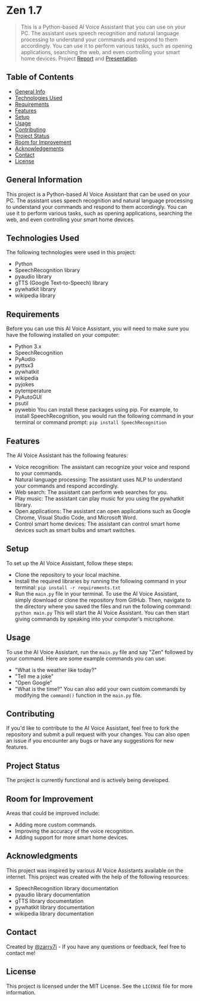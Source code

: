 # Zen 1.7
> This is a Python-based AI Voice Assistant that you can use on your PC. The assistant uses speech recognition and natural language processing to understand your commands and respond to them accordingly. You can use it to perform various tasks, such as opening applications, searching the web, and even controlling your smart home devices.
> Project [Report](https://drive.google.com/file/d/1tQtL_51haLFeH11mv2GM_AGkbFUnjljQ/view?usp=share_link) and [Presentation](https://docs.google.com/presentation/d/1xQ_QsTpi7T21CjqTolISl5uQTP7RcVKG/edit?usp=share_link&ouid=112021234396182730881&rtpof=true&sd=true).

## Table of Contents
* [General Info](#general-information)
* [Technologies Used](#technologies-used)
* [Requirements](#requirements)
* [Features](#features)
* [Setup](#setup)
* [Usage](#usage)
* [Contributing](#contributing)
* [Project Status](#project-status)
* [Room for Improvement](#room-for-improvement)
* [Acknowledgements](#acknowledgements)
* [Contact](#contact)
* [License](#license)


## General Information
This project is a Python-based AI Voice Assistant that can be used on your PC. The assistant uses speech recognition and natural language processing to understand your commands and respond to them accordingly. You can use it to perform various tasks, such as opening applications, searching the web, and even controlling your smart home devices.

## Technologies Used
The following technologies were used in this project:
- Python
- SpeechRecognition library
- pyaudio library
- gTTS (Google Text-to-Speech) library
- pywhatkit library
- wikipedia library

## Requirements
Before you can use this AI Voice Assistant, you will need to make sure you have the following installed on your computer:
- Python 3.x
- SpeechRecognition
- PyAudio
- pyttsx3
- pywhatkit
- wikipedia
- pyjokes
- pytemperature
- PyAutoGUI
- psutil
- pywebio
You can install these packages using pip. For example, to install SpeechRecognition, you would run the following command in your terminal or command prompt:
`pip install SpeechRecognition`

## Features
The AI Voice Assistant has the following features:
- Voice recognition: The assistant can recognize your voice and respond to your commands.
- Natural language processing: The assistant uses NLP to understand your commands and respond accordingly.
- Web search: The assistant can perform web searches for you.
- Play music: The assistant can play music for you using the pywhatkit library.
- Open applications: The assistant can open applications such as Google Chrome, Visual Studio Code, and Microsoft Word.
- Control smart home devices: The assistant can control smart home devices such as smart bulbs and smart switches.

## Setup
To set up the AI Voice Assistant, follow these steps:
- Clone the repository to your local machine.
- Install the required libraries by running the following command in your terminal: `pip install -r requirements.txt`
- Run the `main.py` file in your terminal.
To use the AI Voice Assistant, simply download or clone the repository from GitHub. Then, navigate to the directory where you saved the files and run the following command:
`python main.py`
This will start the AI Voice Assistant. You can then start giving commands by speaking into your computer's microphone.

## Usage
To use the AI Voice Assistant, run the `main.py` file and say "Zen" followed by your command. Here are some example commands you can use:
- "What is the weather like today?"
- "Tell me a joke"
- "Open Google"
- "What is the time?"
You can also add your own custom commands by modifying the `command()` function in the `main.py` file.

## Contributing
If you'd like to contribute to the AI Voice Assistant, feel free to fork the repository and submit a pull request with your changes. You can also open an issue if you encounter any bugs or have any suggestions for new features.

## Project Status
The project is currently functional and is actively being developed.

## Room for Improvement
Areas that could be improved include:
- Adding more custom commands.
- Improving the accuracy of the voice recognition.
- Adding support for more smart home devices.

## Acknowledgments
This project was inspired by various AI Voice Assistants available on the internet.
This project was created with the help of the following resources:
- SpeechRecognition library documentation
- pyaudio library documentation
- gTTS library documentation
- pywhatkit library documentation
- wikipedia library documentation

## Contact
Created by [@zarry7i](https://github.com/zarry7i/) - If you have any questions or feedback, feel free to contact me!

## License
This project is licensed under the MIT License. See the `LICENSE` file for more information.
